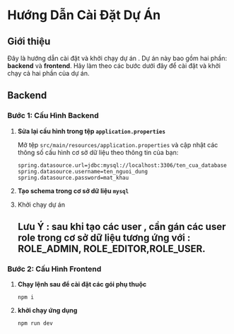 # Hướng Dẫn Cài Đặt Dự Án

## Giới thiệu

Đây là hướng dẫn cài đặt và khởi chạy dự án . Dự án này bao gồm hai phần: **backend** và **frontend**. Hãy làm theo các bước dưới đây để cài đặt và khởi chạy cả hai phần của dự án.

## Backend

### Bước 1: Cấu Hình Backend

1. **Sửa lại cấu hình trong tệp `application.properties`**

   Mở tệp `src/main/resources/application.properties` và cập nhật các thông số cấu hình cơ sở dữ liệu theo thông tin của bạn:

   ```properties
   spring.datasource.url=jdbc:mysql://localhost:3306/ten_cua_database
   spring.datasource.username=ten_nguoi_dung
   spring.datasource.password=mat_khau
   
2. **Tạo schema trong cơ sở dữ liệu  `mysql`**

3. Khởi chạy dự án
   ## Lưu Ý : sau khi tạo các user , cần gán các user role trong cơ sở dữ liệu tương ứng với : ROLE_ADMIN, ROLE_EDITOR,ROLE_USER.


### Bước 2: Cấu Hình Frontend

1. **Chạy lệnh sau để cài đặt các gói phụ thuộc**
    ```properties
   npm i
3. **khởi chạy ứng dụng**
   ```properties
   npm run dev

